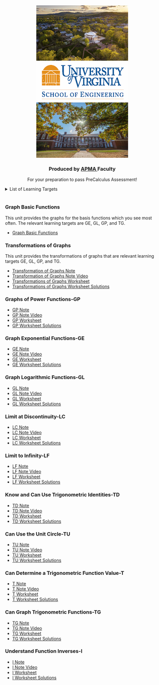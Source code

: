 <!-- PROJECT LOGO -->
<br />
<div align="center">
  <a href="https://github.com/MeiqinatUVA/Precalculus">
    <img src="images/logo2.jpeg" alt="Logo" width="300" height="180">
      <img src="images/logo.png" alt="Logo1" width="300" height="130">
      <img src="images/logo1.jpeg" alt="Logo2" width="300" height="180">
  </a>

  <h3 align="center">Produced by <a href="https://engineering.virginia.edu/offices-programs/applied-mathematics">APMA </a> Faculty</h3>

  <p align="center">
    For your preparation to pass PreCalculus Assessment!
    
  </p>
</div>



<!-- List of Learning Targets -->
<details>
 <summary>List of Learning Targets</summary>  
  <ol>
 <li><a href="#graph-basic-functions">Graph Basic Functions</a></li>
<li><a href="#transformations-of-graphs">Transformations of Graphs</a></li>
<li><a href="#graphs-of-power-functions-gp">Graphs of Power Functions (GP)</a></li>
<li><a href="#graph-exponential-functions-ge">Graph Exponential Functions (GE)</a></li>  
 <li><a href="#graph-logarithmic-functions-gl">Graph Logarithmic Functions (GL)</a></li>
 <li> <a href="#limit-at-discontinuity-lc">Limit at Discontinuity (LC)</a> </li> 
 <li><a href="#limit-to-infinity-lf">Limit at Infinity (LF)</a></li>
 <li><a href="#know-and-can-use-trigonometric-identities-td"> Know and Can Use Trigonometric Identities (TD)</a></li>
<li><a href="#can-use-the-unit-circle-tu">Can Use the Unit Circle (TU) </a></li>
<li><a href="#can-determine-a-trigonometric-function-value-t">Can Determine a Trigonometric Fucntion Value (T) </a></li>
  <li><a href="#can-graph-trigonometric-functions-tg">Can Graph Trigonometric Functions (TG) </a></li> 
<li><a href="#understand-function-inverses-i ">   Understand Function Inverses (I) </a></li>
   
  </ol>
</details>
 

<!-- Graph Basic Functions -->
### Graph Basic Functions
This unit provides the graphs for the basis functions which you see most often. The relevant learning targets are GE, GL, GP, and TG. 
* <a href="https://apmauva.github.io/PreCalculus-Preparation/notes/PreCalculus_Graphs of Basic Functions_Slides.pdf"> Graph Basic Functions </a>

<!-- Transformations of Graphs-->
### Transformations of Graphs
This unit provides the transformations of graphs that are relevant learning targets GE, GL, GP, and TG. 
* <a href="https://apmauva.github.io/PreCalculus-Preparation/notes/PreCalculus_Transformation of Graphs_Slides.pdf"> Transformation of Graphs Note </a>
* [ Transformation of Graphs Note Video](https://uva.hosted.panopto.com/Panopto/Pages/Viewer.aspx?id=32dd6442-924d-4f5a-ae98-b1c501254e38)
* <a href="https://apmauva.github.io/PreCalculus-Preparation/worksheets/Worksheet_Transformations of graphs.pdf">Transformations of Graphs Worksheet</a>
* <a href="https://apmauva.github.io/PreCalculus-Preparation/worksheets/Solutions_Worksheet_Transformations of graphs.pdf">Transformations of Graphs Worksheet Solutions</a>


<!-- Graphs of Power Functions-->
###  Graphs of Power Functions-GP

* <a href="https://apmauva.github.io/PreCalculus-Preparation/notes/PreCalculus_Graph Power Functions_Slides.pdf"> GP Note </a>
* [ GP Note Video](https://uva.hosted.panopto.com/Panopto/Pages/Viewer.aspx?id=f8f9dec5-df1a-4ff2-bd0e-b1c501254e61)
* <a href="https://apmauva.github.io/PreCalculus-Preparation/worksheets/Worksheet_GP.pdf">GP Worksheet</a>
* <a href="https://apmauva.github.io/PreCalculus-Preparation/worksheets/Solutions_Worksheet_Graphs of power functions.pdf">GP Worksheet Solutions</a>



<!-- Graph Exponential Functions (Learning Target GE) -->
### Graph Exponential Functions-GE
* <a href="https://apmauva.github.io/PreCalculus-Preparation/notes/PreCalculus_Graph-Exponential-Functions_Slides.pdf">GE Note</a>
* [ GE Note Video](https://uva.hosted.panopto.com/Panopto/Pages/Viewer.aspx?id=7e356dae-46b2-4842-9850-b1c40126e6f9)
* <a href="https://apmauva.github.io/PreCalculus-Preparation/worksheets/Worksheet_Graphs of exponential functions.pdf">GE Worksheet</a>
* <a href="https://apmauva.github.io/PreCalculus-Preparation/worksheets/Solutions_Worksheet_Graphs of exponential functions.pdf"> GE Worksheet Solutions </a>


<!-- Graph Logarithmic Functions (Learning Target GL) -->
### Graph Logarithmic Functions-GL
* <a href="https://apmauva.github.io/PreCalculus-Preparation/notes/PreCalculus_Graph-Logarithmic-Functions_Slides.pdf">GL Note</a>
*  [ GL Note Video](https://uva.hosted.panopto.com/Panopto/Pages/Viewer.aspx?id=deb46d66-6e60-421e-937d-b1c40126e713)
* <a href="https://apmauva.github.io/PreCalculus-Preparation/worksheets/Worksheet_Graphs of logarithmic functions.pdf">GL Worksheet</a>
* <a href="https://apmauva.github.io/PreCalculus-Preparation/worksheets/Solutions_Worksheet_Graphs of logarithmic functions.pdf"> GL Worksheet Solutions </a>


<!-- Limit at Discontinuity (Learning Target LC) -->
### Limit at Discontinuity-LC
* <a href="https://apmauva.github.io/PreCalculus-Preparation/notes/PreCalculus_Limit at Discontinuity_Slides.pdf">LC Note</a>
* [ LC Note Video](https://uva.hosted.panopto.com/Panopto/Pages/Viewer.aspx?id=1ced4dca-61c6-41da-bed9-b1c40126e70e)
* <a href="https://apmauva.github.io/PreCalculus-Preparation/worksheets/Worksheet_limit at discontinuity.pdf">LC Worksheet</a>
* <a href="https://apmauva.github.io/PreCalculus-Preparation/worksheets/Solutions_Worksheet_limit at discontinuity.pdf">LC Worksheet Solutions</a>

<!-- Limit at Infinity (Learning Target LF) -->
### Limit to Infinity-LF
* <a href="https://apmauva.github.io/PreCalculus-Preparation/notes/PreCalculus_Limit-to-Infinity_Slides.pdf">LF Note</a>
* [ LF Note Video](https://uva.hosted.panopto.com/Panopto/Pages/Viewer.aspx?id=88a4e2ef-443a-4074-8aca-b1c40126e6fc)
* <a href="https://apmauva.github.io/PreCalculus-Preparation/worksheets/Worksheet_limit to infinity.pdf">LF Worksheet</a>
* <a href="https://apmauva.github.io/PreCalculus-Preparation/worksheets/Solutions_Worksheet_limit to infinity.pdf">LF Worksheet Solutions</a>



<!-- Know and Can Use Trigonometric Identities (Learning Target TD) -->
###  Know and Can Use Trigonometric Identities-TD
* <a href="https://apmauva.github.io/PreCalculus-Preparation/notes/PreCalculusTD_Handouts.pdf">TD Note</a>
* [ TD Note Video](https://uva.hosted.panopto.com/Panopto/Pages/Viewer.aspx?id=c4ec044c-4e01-4d0a-8f54-b1c401240a94)
* <a href="https://apmauva.github.io/PreCalculus-Preparation/worksheets/Worksheet-TD.pdf">TD Worksheet</a>
* <a href="https://apmauva.github.io/PreCalculus-Preparation/worksheets/Worksheet-TD-Solutions.pdf">TD Worksheet Solutions</a>


<!--Can Use the Unit Circle (Learning Target TU) -->
###  Can Use the Unit Circle-TU
* <a href="https://apmauva.github.io/PreCalculus-Preparation/notes/PreCalculusTU_Handouts.pdf">TU Note</a>
* [ TU Note Video](https://uva.hosted.panopto.com/Panopto/Pages/Viewer.aspx?id=b81869c0-944c-472b-bad9-b1c401240d61)
* <a href="https://apmauva.github.io/PreCalculus-Preparation/worksheets/Worksheet-TU.pdf">TU Worksheet</a>
* <a href="https://apmauva.github.io/PreCalculus-Preparation/worksheets/Worksheet-TU-Solutions.pdf">TU Worksheet Solutions</a>


<!--Can Determine a Trigonometric Function Value (Learning Target T) -->
###  Can Determine a Trigonometric Function Value-T
* <a href="https://apmauva.github.io/PreCalculus-Preparation/notes/PreCalculusT_Handouts.pdf">T Note</a>
* [T Note Video](https://uva.hosted.panopto.com/Panopto/Pages/Viewer.aspx?id=42c04959-be76-4dc0-bcce-b1c401240a87)
* <a href="https://apmauva.github.io/PreCalculus-Preparation/worksheets/Worksheet-T.pdf">T Worksheet</a>
* <a href="https://apmauva.github.io/PreCalculus-Preparation/worksheets/Worksheet-T-Solutions.pdf">T Worksheet Solutions</a>


<!--Can Graph Trigonometric Functions (Learning Target TG) -->
###  Can Graph Trigonometric Functions-TG
* <a href="https://apmauva.github.io/PreCalculus-Preparation/notes/PreCalculusTG_Handouts.pdf">TG Note</a>
* [TG Note Video](https://uva.hosted.panopto.com/Panopto/Pages/Viewer.aspx?id=0764367e-a545-4c54-a5d0-b1c401240a8d)
* <a href="https://apmauva.github.io/PreCalculus-Preparation/worksheets/Worksheet-TG.pdf">TG Worksheet</a>
* <a href="https://apmauva.github.io/PreCalculus-Preparation/worksheets/Worksheet-TG-Solutions.pdf">TG Worksheet Solutions</a>

<!--Understand Function Inverses (Learning Target I) -->
###  Understand Function Inverses-I 
* <a href="https://apmauva.github.io/PreCalculus-Preparation/notes/PreCalculusI_Handouts.pdf">I Note</a>
* [I Note Video](https://uva.hosted.panopto.com/Panopto/Pages/Viewer.aspx?id=3b690294-4848-4c5d-8300-b1c401240a89)
* <a href="https://apmauva.github.io/PreCalculus-Preparation/worksheets/Worksheet-I.pdf">I Worksheet</a>
* <a href="https://apmauva.github.io/PreCalculus-Preparation/worksheets/Worksheet-I-Solutions.pdf">I Worksheet Solutions</a>

